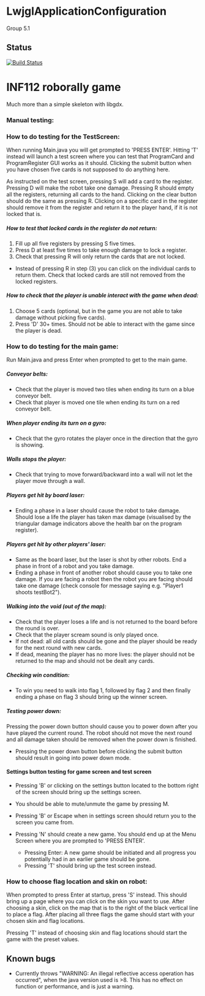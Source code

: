 # LwjglApplicationConfiguration
Group 5.1

## Status
[![Build Status](https://travis-ci.com/inf112-v19/LwjglApplicationConfiguration.png)](https://travis-ci.com/inf112-v19/LwjglApplicationConfiguration)

# INF112 roborally game
Much more than a simple skeleton with libgdx. 
### Manual testing:
### How to do testing for the TestScreen:
When running Main.java you will get prompted to 'PRESS ENTER'. Hitting 'T' instead will launch a test
screen where you can test that ProgramCard and ProgramRegister GUI works as it should. Clicking the 
submit button when you have chosen five cards is not supposed to do anything here.

As instructed on the test screen, pressing S will add a card to the register. Pressing D will make
the robot take one damage. Pressing R should empty all the registers, returning all cards to the hand.
Clicking on the clear button should do the same as pressing R. Clicking on a specific card in the register should 
remove it from the register and return it to the player hand, if it is not locked that is.

##### How to test that locked cards in the register do not return:
  1. Fill up all five registers by pressing S five times.
  2. Press D at least five times to take enough damage to lock a register.
  3. Check that pressing R will only return the cards that are not locked.
  * Instead of pressing R in step (3) you can click on the individual cards to return them.
      Check that locked cards are still not removed from the locked registers.
      
      
##### How to check that the player is unable interact with the game when dead:
  1. Choose 5 cards (optional, but in the game you are not able to take damage without picking five cards).
  2. Press 'D' 30+ times. Should not be able to interact with the game since the player is dead.



### How to do testing for the main game:
 Run Main.java and press Enter when prompted to get to the main game.


##### Conveyor belts:
 * Check that the player is moved two tiles when ending its turn on a blue conveyor belt.
 * Check that player is moved one tile when ending its turn on a red conveyor belt. 


##### When player ending its turn on a gyro:
 * Check that the gyro rotates the player once in the direction that the gyro is showing.
    
    
##### Walls stops the player:
 * Check that trying to move forward/backward into a wall will not let the player move through a wall.


##### Players get hit by board laser:
 * Ending a phase in a laser should cause the robot to take damage. Should lose a life the player has taken
 max damage (visualised by the triangular damage indicators above the health bar on the program register).

    
##### Players get hit by other players' laser:
 * Same as the board laser, but the laser is shot by other robots. End a phase in front of a robot and you take damage. 
 * Ending a phase in front of another robot should cause you to take one damage. If you are facing a robot then the
  robot you are facing should take one damage (check console for message saying e.g. "Player1 shoots testBot2").
    
##### Walking into the void (out of the map):
 * Check that the player loses a life and is not returned to the board before the round is over.
 * Check that the player scream sound is only played once.
 * If not dead: all old cards should be gone and the player should be ready for the next round with new cards.
 * If dead, meaning the player has no more lives: the player should not be returned to the map and should 
   not be dealt any cards.
      
    
##### Checking win condition:
 * To win you need to walk into flag 1, followed by flag 2 and then finally ending a phase on flag 3 should 
   bring up the winner screen.
     
     
##### Testing power down:
   Pressing the power down button should cause you to power down after you have played the current round. The robot
    should not move the next round and all damage taken should be removed when the power down is finished.
 * Pressing the power down button before clicking the submit button should result in going into power down mode.
      
      
      
#### Settings button testing for game screen and test screen
 * Pressing 'B' or clicking on the settings button located to the bottom right of the screen should
 bring up the settings screen. 
 * You should be able to mute/unmute the game by pressing M.
 * Pressing 'B' or Escape when in settings screen should return you to the screen you came from.
 * Pressing 'N' should create a new game. You should end up at the Menu Screen where you are prompted to 'PRESS ENTER'. 
   - Pressing Enter: A new game should be initiated and all progress you potentially
    had in an earlier game should be gone.
   
    * Pressing 'T' should bring up the test screen instead.
      
      
### How to choose flag location and skin on robot:
When prompted to press Enter at startup, press 'S' instead. This should bring up a page where you can click on the skin
you want to use. After choosing a skin, click on the map that is to the right of the black vertical line to place 
a flag. After placing all three flags the game should start with your chosen skin and flag locations.

Pressing 'T' instead of choosing skin and flag locations should start the game with the preset values.
## Known bugs
- Currently throws "WARNING: An illegal reflective access operation has occurred", 
  when the java version used is >8. This has no effect on function or performance, and is just a warning.
